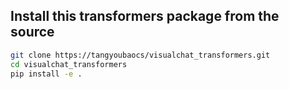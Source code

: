 ## Install this transformers package from the source

```bash
git clone https://tangyoubaocs/visualchat_transformers.git
cd visualchat_transformers
pip install -e .
```
